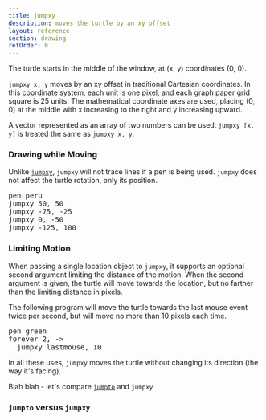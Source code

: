 ```yaml
---
title: jumpxy
description: moves the turtle by an xy offset 
layout: reference
section: drawing
refOrder: 0
---
```


The turtle starts in the middle of the window, at (x, y) coordinates
(0, 0).

`jumpxy x, y` moves by an xy offset in
traditional Cartesian coordinates.  In this coordinate system,
each unit is one pixel, and each graph paper grid square is 25 units.
The mathematical coordinate axes are used, placing (0, 0)
at the middle with x increasing to the right and y increasing upward.

A vector represented as an array of two numbers can be used.
`jumpxy [x, y]` is treated the same as
`jumpxy x, y`.

<script type="figure" width=300 height=250>
turtle.css opacity: 0.3, turtlePenStyle: silver, turtlePenDown: true
p = new Pencil
p.cross = ->
  @pen black, 0.7
  @jump -5, 0
  @slide 10
  @jump -5, -5
  @fd 10
  @jump 0, -5
p.label 'origin', id: 'where', labelSide: 'top right', turtleSpeed: Infinity
p.pen black, 1.5
p.jumpto -8, 0
p.rt 360, 8
p.jumpto 0, 250
p.moveto 0, -250
p.jumpto -250, 0
p.moveto 250, 0
p.jumpto 105, 110
p.label 'x > 0,&emsp;y > 0'
p.jumpto 105, -110
p.label 'x > 0,&emsp;y < 0'
p.jumpto -105, 110
p.label 'x < 0,&emsp;y > 0'
p.jumpto -105, -110
p.label 'x < 0,&emsp;y < 0'
p.jumpto 50, 0
p.cross()
p.label '50', 'bottom'
p.jumpto 100, 0
p.cross()
p.label '100', 'bottom'
p.jumpto -50, 0
p.cross()
p.label '-50', 'bottom'
p.jumpto -100, 0
p.cross()
p.label '-100', 'bottom'
p.jumpto 0, 50
p.cross()
p.label '50', 'left'
p.jumpto 0, 100
p.cross()
p.label '100', 'left'
p.jumpto 0, -50
p.cross()
p.label '-50', 'left'
p.jumpto 0, -100
p.cross()
p.label '-100', 'left'
p.jumpto 140, 0
p.label 'x', 'top'
p.jumpto 0, 115
p.label 'y', 'right'
click (e) ->
  $('#where').text "#{e.x}, #{e.y}"
  $('#where').jumpto e.x, e.y
  jumpxy e.x, e.y
</script>

### Drawing while Moving

Unlike [`jumpxy`](jumpxy.html), `jumpxy` will not trace lines if a pen is being used. `jumpxy` does not affect the
turtle rotation, only its position.

<pre class="examp">
pen peru
jumpxy 50, 50
jumpxy -75, -25
jumpxy 0, -50
jumpxy <span data-dfn="x">-125</span>, <span data-dfn="y">100</span>
</pre>

<script type="demo" width=500 height=250>
p = new Pencil
p.cross = ->
  @pen black, 0.7
  @jump -5, 0
  @slide 10
  @jump -5, -5
  @fd 10
  @jump 0, -5
setup ->
  p.pen silver, 1.5
  p.jumpto 0, 250
  p.moveto 0, -250
  p.jumpto -250, 0
  p.moveto 250, 0
demo ->
  pen peru
  jumpxy 50, 50
  plan ->
    p.jumpto turtle
    p.cross()
    p.label 'jumpxy 50, 50', 'top'
  moveto -75, -25
  plan ->
    p.jumpto turtle
    p.cross()
    p.jump 0, -8
    p.label 'jumpxy -75, -25', 'left'
  jumpxy 0, -50
  plan ->
    p.jumpto turtle
    p.cross()
    p.label 'jumpxy 0, -50', 'left'
  jumpxy -125, 100
  plan ->
    p.jumpto turtle
    p.cross()
    p.label 'jumpxy 125, 0', 'right'
</script>

### Limiting Motion

When passing a single location object to `jumpxy`, it supports
an optional second argument limiting the distance of the motion.  When the
second argument is given, the turtle will move towards the location, but
no farther than the limiting distance in pixels.

The following program will move the turtle towards the last mouse event
twice per second, but will move no more than 10 pixels each time.

<pre class="examp">
pen green
forever 2, ->
  jumpxy lastmouse, <span data-dfn="limiting distance">10</span>
</pre>

<script type="demo" width=300 height=250>
setup ->
  stop()
demo ->
  forever 2, ->
    jumpxy lastmouse, 10
</script>

In all these uses, `jumpxy` moves the turtle without changing
its direction (the way it's facing).

Blah blah - let's compare [`jumpto`](jumpto.html) and `jumpxy`

### `jumpto` versus `jumpxy`

<script type="demo" width=300 height=350>
setup ->
  pen null
demo ->
  jumpto 50, 100
  dot blue, 30
  label "x50, y100", 'top'
  fd 50
  home()
  s = new Turtle
  s.label "jumpxy", 'left'
  s.pen blue
  s.pen red
  s.movexy 50, 100
  pause 2
  j = new Turtle
  j.rt 90
  j.fd 100
  j.pen green
  j.label "jumpto", 'right'
  j.moveto 50, 100
</script>


